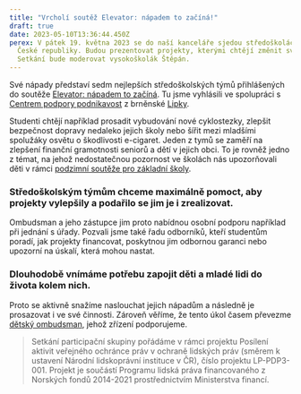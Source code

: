 ```yaml
---
title: "Vrcholí soutěž Elevator: nápadem to začíná!"
draft: true
date: 2023-05-10T13:36:44.450Z
perex: V pátek 19. května 2023 se do naší kanceláře sjedou středoškoláci z celé
  České republiky. Budou prezentovat projekty, kterými chtějí změnit své okolí.
  Setkání bude moderovat vysokoškolák Štěpán.
---
```

Své nápady představí sedm nejlepších středoškolských týmů přihlášených do soutěže [Elevator: nápadem to začíná](https://deti.ochrance.cz/kdo/elevator_napadem_to_zacina/). Tu jsme vyhlásili ve spolupráci s [Centrem podpory podnikavost](https://www.podnikavamysl.cz/cz/) z brněnské [Lipky](https://www.lipka.cz/).

Studenti chtějí například prosadit vybudování nové cyklostezky, zlepšit bezpečnost dopravy nedaleko jejich školy nebo šířit mezi mladšími spolužáky osvětu o škodlivosti e-cigaret. Jeden z tymů se zaměří na zlepšení finanční gramotnosti seniorů a dětí v jejich obci. To je rovněž jedno z témat, na jehož nedostatečnou pozornost ve školách nás upozorňovali děti v rámci [podzimní soutěže pro základní školy](https://deti.ochrance.cz/aktualne/zkusme_to_zmenit/).

### Středoškolským týmům chceme maximálně pomoct, aby projekty vylepšily a podařilo se jim je i zrealizovat. 

Ombudsman a jeho zástupce jim proto nabídnou osobní podporu například při jednání s úřady. Pozvali jsme také řadu odborníků, kteří studentům poradí, jak projekty financovat, poskytnou jim odbornou garanci nebo upozorní na úskalí, která mohou nastat.

### Dlouhodobě vnímáme potřebu zapojit děti a mladé lidi do života kolem nich. 

Proto se aktivně snažíme naslouchat jejich nápadům a následně je prosazovat i ve své činnosti. Zároveň věříme, že tento úkol časem převezme [dětský ombudsman](https://www.ochrance.cz/aktualne/ustavne_pravni_vybor_poslanecke_snemovny_na_setkani_s_ombudsmanem_a_jeho_zastupcem_v_brne_diskutoval_o_planech_na_zrizeni_detskeho_ombudsmana_nebo_o_zapojovani_spolku_do_rizeni_o_povolovani_staveb/), jehož zřízení podporujeme.

> Setkání participační skupiny pořádáme v rámci projektu Posílení aktivit veřejného ochránce práv v ochraně lidských práv (směrem k ustavení Národní lidskoprávní instituce v ČR), číslo projektu LP-PDP3-001. Projekt je součástí Programu lidská práva financovaného z Norských fondů 2014-2021 prostřednictvím Ministerstva financí.